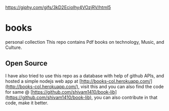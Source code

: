 https://giphy.com/gifs/3kD2Eciolhy4VOzjRV/html5
# books
personal collection
This repo contains Pdf books on technology, Music, and Culture.

## Open Source
I have also tried to use this repo as a database with help of github APIs, and hosted a simple nodejs web app at [http://books-col.herokuapp.com/](http://books-col.herokuapp.com/), visit this and you can also find the code for same @ [https://github.com/shivam1410/book-lib](https://github.com/shivam1410/book-lib), you can also contribute in that code, make it better.
